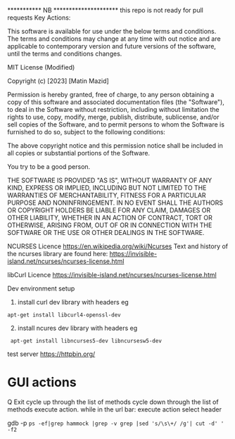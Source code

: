 
*********** NB *********************
this repo is not ready for pull requests
Key Actions:

This software is available for use under the below terms and conditions. 
The terms and conditions may change at any time with out notice and are applicable to contemporary version and future versions of the software, until the terms and conditions changes.

MIT License (Modified)

Copyright (c) [2023] [Matin Mazid]

Permission is hereby granted, free of charge, to any person obtaining a copy
of this software and associated documentation files (the "Software"), to deal
in the Software without restriction, including without limitation the rights
to use, copy, modify, merge, publish, distribute, sublicense, and/or sell
copies of the Software, and to permit persons to whom the Software is
furnished to do so, subject to the following conditions:

The above copyright notice and this permission notice shall be included in all
copies or substantial portions of the Software.

You try to be a good person.

THE SOFTWARE IS PROVIDED "AS IS", WITHOUT WARRANTY OF ANY KIND, EXPRESS OR
IMPLIED, INCLUDING BUT NOT LIMITED TO THE WARRANTIES OF MERCHANTABILITY,
FITNESS FOR A PARTICULAR PURPOSE AND NONINFRINGEMENT. IN NO EVENT SHALL THE
AUTHORS OR COPYRIGHT HOLDERS BE LIABLE FOR ANY CLAIM, DAMAGES OR OTHER
LIABILITY, WHETHER IN AN ACTION OF CONTRACT, TORT OR OTHERWISE, ARISING FROM,
OUT OF OR IN CONNECTION WITH THE SOFTWARE OR THE USE OR OTHER DEALINGS IN THE
SOFTWARE.


NCURSES Licence
https://en.wikipedia.org/wiki/Ncurses
Text and history of the ncurses library are found here:
https://invisible-island.net/ncurses/ncurses-license.html

libCurl Licence
https://invisible-island.net/ncurses/ncurses-license.html

Dev environment setup
1. install curl dev library with headers
eg
```
apt-get install libcurl4-openssl-dev
```

2. install ncures dev library with  headers
eg
```
 apt-get install libncurses5-dev libncursesw5-dev
```

test server
https://httpbin.org/


# GUI actions
<CTRL> Q  Exit
<UP ARROW> cycle up through the list of methods
<DOWN ARROW> cycle down through the list of methods
<CTRL-e> execute action.
<enter> while in the url bar: execute action
<CTRL-H> select header


gdb -p `ps -ef|grep hammock |grep -v grep |sed 's/\s\+/ /g'| cut -d' ' -f2`